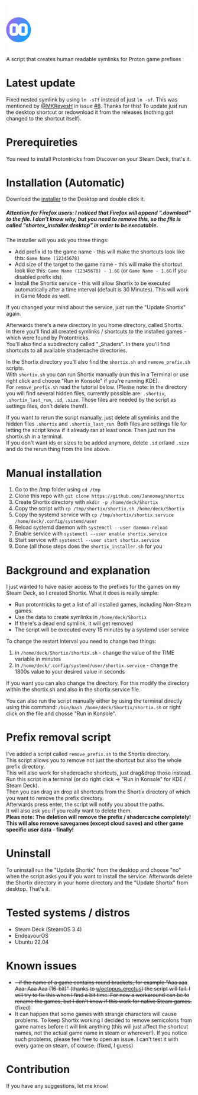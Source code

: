 ![Shortix](https://raw.githubusercontent.com/Jannomag/shortix/main/shortix_logo.svg)     
A script that creates human readable symlinks for Proton game prefixes

# Latest update
Fixed nested symlink by using `ln -sTf` instead of just `ln -sf`. This was mentioned by [@MKReyesH](https://github.com/MKReyesH) in issue [#8](https://github.com/Jannomag/shortix/issues/8). Thanks for this!
To update just run the desktop shortcut or redownload it from the releases (nothing got changed to the shortcut itself).
  
# Prerequireties
You need to install Protontricks from Discover on your Steam Deck, that's it.

# Installation (Automatic)
Download the [installer](https://github.com/Jannomag/shortix/releases/latest/download/shortix_installer.desktop) to the Desktop and double click it.    
##### Attention for Firefox users: I noticed that Firefox will append ".download" to the file. I don't know why, but you need to remove this, so the file is called "shortex_installer.desktop" in order to be executable.    

The installer will you ask you three things:
- Add prefix id to the game name - this will make the shortcuts look like this: `Game Name (12345678)`
- Add size of the target to the game name - this will make the shortcut look like this: `Game Name (12345678) - 1.6G` (or `Game Name - 1.6G` if you disabled prefix ids).
- Install the Shortix service - this will allow Shortix to be executed automatically after a time interval (default is 30 Minutes). This will work in Game Mode as well.
  
If you changed your mind about the service, just run the "Update Shortix" again.

Afterwards there's a new directory in you home directory, called Shortix.    
In there you'll find all created symlinks / shortcuts to the installed games - which were found by Protontricks.  
You'll also find a subdirectory called "\_Shaders". In there you'll find shortcuts to all available shadercache directories.

In the Shortix directory you'll also find the `shortix.sh` and `remove_prefix.sh` scripts.    
With `shortix.sh` you can run Shortix manually (run this in a Terminal or use right click and choose "Run in Konsole" if you're running KDE).    
For `remove_prefix.sh` read the tutorial below.
(Please note: in the directory you will find several hidden files, currently possible are: `.shortix`, `.shortix_last_run`, `.id`, `.size`.
Those files are needed by the script as settings files, don't delete them!).

If you want to rerun the script manually, just delete all symlinks and the hidden files `.shortix` and `.shortix_last_run`. Both files are settings file for letting the script know if it already ran at least once. Then just run the shortix.sh in a terminal.   
If you don't want ids or sizes to be added anymore, delete `.id` or/and `.size` and do the rerun thing from the line above.    

# Manual installation
1. Go to the /tmp folder using `cd /tmp`
2. Clone this repo with `git clone https://github.com/Jannomag/shortix`
3. Create Shortix directory with `mkdir -p /home/deck/Shortix`
4. Copy the script with `cp /tmp/shortix/shortix.sh /home/deck/Shortix`
5. Copy the systemd service with `cp /tmp/shortix/shortix.service /home/deck/.config/systemd/user`
6. Reload systemd daemon with `systemctl --user daemon-reload`
7. Enable service with `systemctl --user enable shortix.service`
8. Start service with `systemctl --user start shortix.service`
9. Done (all those steps does the `shortix_installer.sh` for you

# Background and explanation
I just wanted to have easier access to the prefixes for the games on my Steam Deck, so I created Shortix.
What it does is really simple:
- Run protontricks to get a list of all installed games, including Non-Steam games.
- Use the data to create symlinks in `/home/deck/Shortix`
- If there's a dead end symlink, it will get removed
- The script will be executed every 15 minutes by a systemd user service

To change the restart interval you need to change two things:
1. in `/home/deck/Shortix/shortix.sh` - change the value of the TIME variable in minutes
2. in `/home/deck/.config/systemd/user/shortix.service` - change the 1800s value to your desired value in seconds

If you want you can also change the directory. For this modify the directory within the shortix.sh and also in the shortix.service file.

You can also run the script manually either by using the terminal directly using this command: `/bin/bash /home/deck/Shortix/shortix.sh` or right click on the file and chosse "Run in Konsole".

# Prefix removal script
I've added a script called `remove_prefix.sh` to the Shortix directory.    
This script allows you to remove not just the shortcut but also the whole prefix directory.  
This will also work for shadercache shortcuts, just drag&drop those instead.
Run this script in a terminal (or do right click -> "Run in Konsole" for KDE / Steam Deck).    
Then you can drag an drop all shortcuts from the Shortix directory of which you want to remove the prefix directory.    
Afterwards press enter, the script will notify you about the paths.    
It will also ask you if you really want to delete them.    
**Pleas note: The deletion will remove the prefix / shadercache completely! This will also remove savegames (except cloud saves) and other game specific user data - finally!**

# Uninstall
To uninstall run the "Update Shortix" from the desktop and choose "no" when the script asks you if you want to install the service.
Afterwards delete the Shortix directory in your home directory and the "Update Shortix" from desktop.
That's it.

# Tested systems / distros
- Steam Deck (SteamOS 3.4)
- EndeavourOS
- Ubuntu 22.04

# Known issues
- ~~- if the name of a game contains round brackets, for example "Aaa aaa Aaa: Aaa Aaa (16-bit)" (thanks to [u/octopus_erectus](https://www.reddit.com/r/SteamDeck/comments/13luaiz/release_shortix_a_script_for_human_readable/jksiery/?utm_source=share&utm_medium=ios_app&utm_name=ioscss&utm_content=1&utm_term=1&context=3)) the script will fail. I will try to fix this when I find a bit time. For now a workaround can be to rename the games, but I don't know if this work for native Steam games.~~
(fixed)
- It can happen that some games with strange characters will cause problems. To keep Shortix working I decided to remove semicolons from game names before it will link anything (this will just affect the shortcut names, not the actual game name in steam or wherever!). If you notice such problems, please feel free to open an issue. I can't test it with every game on steam, of course. (fixed, I guess)

# Contribution
If you have any suggestions, let me know!
